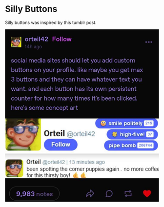 # Silly Buttons

Silly buttons was inspired by this tumblr post.

[![](inspiration.jpg)](https://tmblr.co/Z6dEMxefHfyaqe00)
